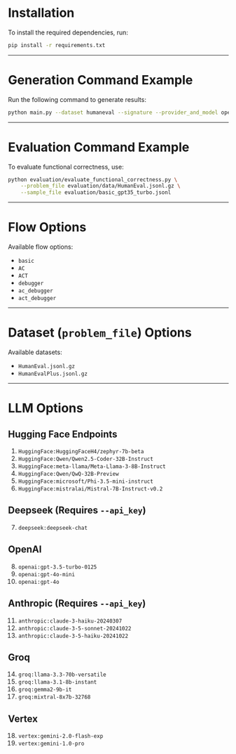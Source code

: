 # Installation

To install the required dependencies, run:

```sh
pip install -r requirements.txt
```

---

# Generation Command Example

Run the following command to generate results:

```sh
python main.py --dataset humaneval --signature --provider_and_model openai:gpt-3.5-turbo-0125 --flow basic --range full --output_path evaluation/basic_gpt35_turbo.jsonl
```

---

# Evaluation Command Example

To evaluate functional correctness, use:

```sh
python evaluation/evaluate_functional_correctness.py \
    --problem_file evaluation/data/HumanEval.jsonl.gz \
    --sample_file evaluation/basic_gpt35_turbo.jsonl
```

---

# Flow Options

Available flow options:

- `basic`
- `AC`
- `ACT`
- `debugger`
- `ac_debugger`
- `act_debugger`

---

# Dataset (`problem_file`) Options

Available datasets:

- `HumanEval.jsonl.gz`
- `HumanEvalPlus.jsonl.gz`

---

# LLM Options

## Hugging Face Endpoints

1. `HuggingFace:HuggingFaceH4/zephyr-7b-beta`
2. `HuggingFace:Qwen/Qwen2.5-Coder-32B-Instruct`
3. `HuggingFace:meta-llama/Meta-Llama-3-8B-Instruct`
4. `HuggingFace:Qwen/QwQ-32B-Preview`
5. `HuggingFace:microsoft/Phi-3.5-mini-instruct`
6. `HuggingFace:mistralai/Mistral-7B-Instruct-v0.2`

## Deepseek (Requires `--api_key`)

7. `deepseek:deepseek-chat`

## OpenAI

8. `openai:gpt-3.5-turbo-0125`
9. `openai:gpt-4o-mini`
10. `openai:gpt-4o`

## Anthropic (Requires `--api_key`)

11. `anthropic:claude-3-haiku-20240307`
12. `anthropic:claude-3-5-sonnet-20241022`
13. `anthropic:claude-3-5-haiku-20241022`

## Groq

14. `groq:llama-3.3-70b-versatile`
15. `groq:llama-3.1-8b-instant`
16. `groq:gemma2-9b-it`
17. `groq:mixtral-8x7b-32768`

## Vertex

18. `vertex:gemini-2.0-flash-exp`
19. `vertex:gemini-1.0-pro`